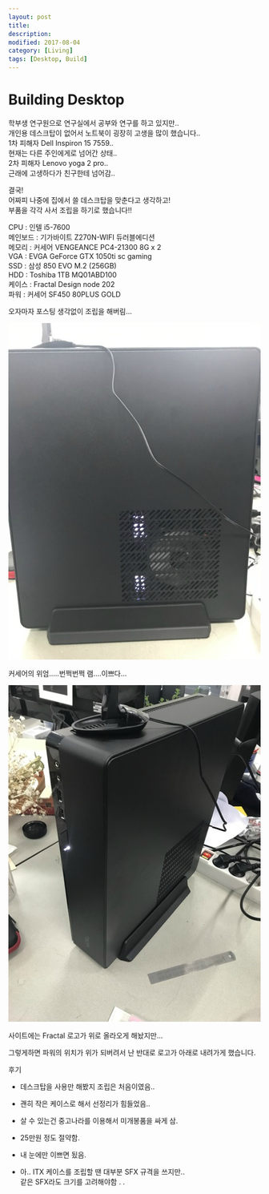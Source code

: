 ```yaml
---
layout: post
title:
description:
modified: 2017-08-04
category: [Living]
tags: [Desktop, Build]
---
```


# Building Desktop

학부생 연구원으로 연구실에서 공부와 연구를 하고 있지만..  
개인용 데스크탑이 없어서 노트북이 굉장히 고생을 많이 했습니다..  
1차 피해자 Dell Inspiron 15 7559..  
현재는 다른 주인에게로 넘어간 상태..  
2차 피해자 Lenovo yoga 2 pro..  
근래에 고생하다가 친구한테 넘어감..

결국!  
어짜피 나중에 집에서 쓸 데스크탑을 맞춘다고 생각하고!  
부품을 각각 사서 조립을 하기로 했습니다!!



CPU : 인텔 i5-7600  
메인보드 : 기가바이트 Z270N-WIFI 듀러블에디션  
메모리 : 커세어 VENGEANCE PC4-21300 8G x 2  
VGA : EVGA GeForce GTX 1050ti sc gaming  
SSD : 삼성 850 EVO M.2 (256GB)  
HDD : Toshiba 1TB MQ01ABD100  
케이스 : Fractal Design node 202  
파워 : 커세어 SF450 80PLUS GOLD  

오자마자 포스팅 생각없이 조립을 해버림...

<img src='image/desktop/01.jpg'>

커세어의 위엄.....번쩍번쩍 램....이쁘다...

<img src='image/desktop/02.jpg'>

사이트에는 Fractal 로고가 위로 올라오게 해놨지만...

그렇게하면 파워의 위치가 위가 되버려서 난 반대로 로고가 아래로 내려가게 했습니다.



후기

- 데스크탑을 사용만 해봤지 조립은 처음이였음..

- 괜히 작은 케이스로 해서 선정리가 힘들었음..

- 살 수 있는건 중고나라를 이용해서 미개봉품을 싸게 삼.

- 25만원 정도 절약함.

- 내 눈에만 이쁘면 됬음.

- 아.. ITX 케이스를 조립할 땐 대부분 SFX 규격을 쓰지만..   
같은 SFX라도 크기를 고려해야함 . .
